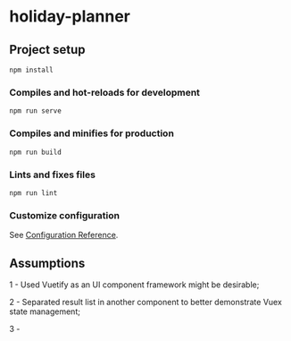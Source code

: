 # holiday-planner

## Project setup
```
npm install
```

### Compiles and hot-reloads for development
```
npm run serve
```

### Compiles and minifies for production
```
npm run build
```

### Lints and fixes files
```
npm run lint
```

### Customize configuration
See [Configuration Reference](https://cli.vuejs.org/config/).


## Assumptions
1 - Used Vuetify as an UI component framework might be desirable;

2 - Separated result list in another component to better demonstrate Vuex state management;

3 - 